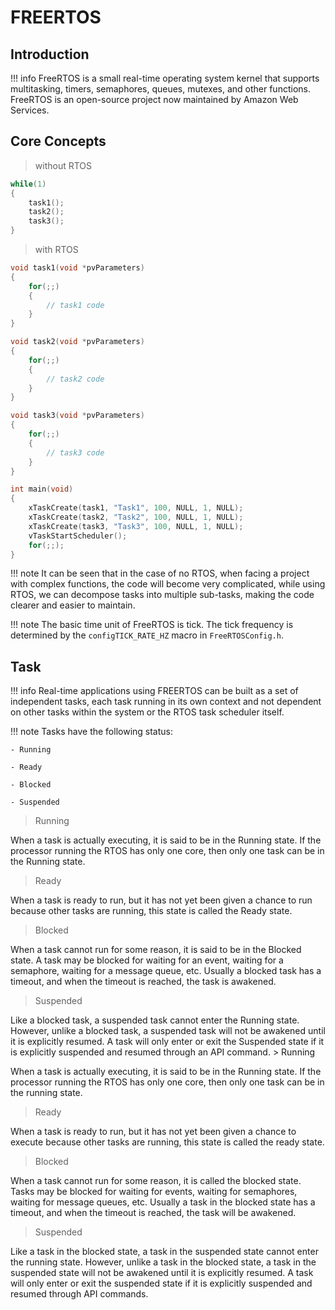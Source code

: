 # FREERTOS

## Introduction

!!! info
    FreeRTOS is a small real-time operating system kernel that supports multitasking, timers, semaphores, queues, mutexes, and other functions. FreeRTOS is an open-source project now maintained by Amazon Web Services.

## Core Concepts

> without RTOS

```c
while(1)
{
    task1();
    task2();
    task3();
}
```

> with RTOS

```c
void task1(void *pvParameters)
{
    for(;;)
    {
        // task1 code
    }
}

void task2(void *pvParameters)
{
    for(;;)
    {
        // task2 code
    }
}

void task3(void *pvParameters)
{
    for(;;)
    {
        // task3 code
    }
}

int main(void)
{
    xTaskCreate(task1, "Task1", 100, NULL, 1, NULL);
    xTaskCreate(task2, "Task2", 100, NULL, 1, NULL);
    xTaskCreate(task3, "Task3", 100, NULL, 1, NULL);
    vTaskStartScheduler();
    for(;;);
}
```

!!! note
    It can be seen that in the case of no RTOS, when facing a project with complex functions, the code will become very complicated, while using RTOS, we can decompose tasks into multiple sub-tasks, making the code clearer and easier to maintain.

!!! note
    The basic time unit of FreeRTOS is tick. The tick frequency is determined by the `configTICK_RATE_HZ` macro in `FreeRTOSConfig.h`.

## Task

!!! info
    Real-time applications using FREERTOS can be built as a set of independent tasks, each task running in its own context and not dependent on other tasks within the system or the RTOS task scheduler itself.

!!! note
    Tasks have the following status:

    - Running

    - Ready

    - Blocked

    - Suspended

> Running

When a task is actually executing, it is said to be in the Running state. If the processor running the RTOS has only one core, then only one task can be in the Running state.

> Ready

When a task is ready to run, but it has not yet been given a chance to run because other tasks are running, this state is called the Ready state.

> Blocked

When a task cannot run for some reason, it is said to be in the Blocked state. A task may be blocked for waiting for an event, waiting for a semaphore, waiting for a message queue, etc. Usually a blocked task has a timeout, and when the timeout is reached, the task is awakened.

> Suspended

Like a blocked task, a suspended task cannot enter the Running state. However, unlike a blocked task, a suspended task will not be awakened until it is explicitly resumed. A task will only enter or exit the Suspended state if it is explicitly suspended and resumed through an API command. > Running

When a task is actually executing, it is said to be in the Running state. If the processor running the RTOS has only one core, then only one task can be in the running state.

> Ready

When a task is ready to run, but it has not yet been given a chance to execute because other tasks are running, this state is called the ready state.

> Blocked

When a task cannot run for some reason, it is called the blocked state. Tasks may be blocked for waiting for events, waiting for semaphores, waiting for message queues, etc. Usually a task in the blocked state has a timeout, and when the timeout is reached, the task will be awakened.

> Suspended

Like a task in the blocked state, a task in the suspended state cannot enter the running state. However, unlike a task in the blocked state, a task in the suspended state will not be awakened until it is explicitly resumed. A task will only enter or exit the suspended state if it is explicitly suspended and resumed through API commands.